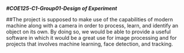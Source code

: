 ***#COE125-C1-Group01-Design of Experiment***

##The project is supposed to make use of the capabilities of modern machine along with a camera in order to process, learn, and identify an object on its own. By doing so, we would be able to provide a useful software in which it would be a great use for image processing and for projects that involves machine learning, face detection, and tracking. 

